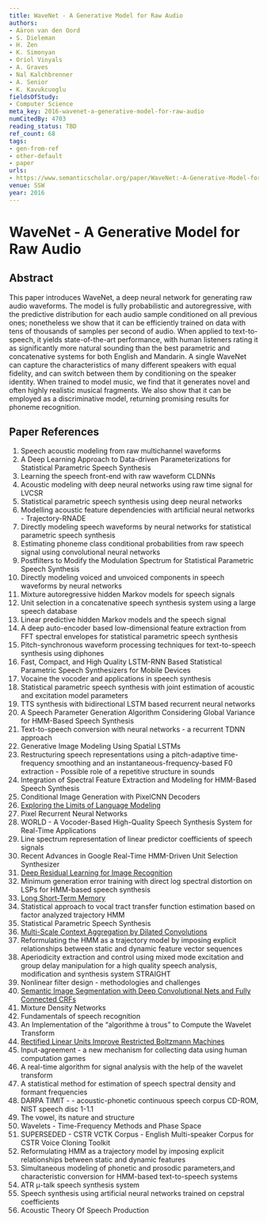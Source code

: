 ```yaml
---
title: WaveNet - A Generative Model for Raw Audio
authors:
- Aäron van den Oord
- S. Dieleman
- H. Zen
- K. Simonyan
- Oriol Vinyals
- A. Graves
- Nal Kalchbrenner
- A. Senior
- K. Kavukcuoglu
fieldsOfStudy:
- Computer Science
meta_key: 2016-wavenet-a-generative-model-for-raw-audio
numCitedBy: 4703
reading_status: TBD
ref_count: 68
tags:
- gen-from-ref
- other-default
- paper
urls:
- https://www.semanticscholar.org/paper/WaveNet:-A-Generative-Model-for-Raw-Audio-Oord-Dieleman/df0402517a7338ae28bc54acaac400de6b456a46?sort=total-citations
venue: SSW
year: 2016
---
```


# WaveNet - A Generative Model for Raw Audio

## Abstract

This paper introduces WaveNet, a deep neural network for generating raw audio waveforms. The model is fully probabilistic and autoregressive, with the predictive distribution for each audio sample conditioned on all previous ones; nonetheless we show that it can be efficiently trained on data with tens of thousands of samples per second of audio. When applied to text-to-speech, it yields state-of-the-art performance, with human listeners rating it as significantly more natural sounding than the best parametric and concatenative systems for both English and Mandarin. A single WaveNet can capture the characteristics of many different speakers with equal fidelity, and can switch between them by conditioning on the speaker identity. When trained to model music, we find that it generates novel and often highly realistic musical fragments. We also show that it can be employed as a discriminative model, returning promising results for phoneme recognition.

## Paper References

1. Speech acoustic modeling from raw multichannel waveforms
2. A Deep Learning Approach to Data-driven Parameterizations for Statistical Parametric Speech Synthesis
3. Learning the speech front-end with raw waveform CLDNNs
4. Acoustic modeling with deep neural networks using raw time signal for LVCSR
5. Statistical parametric speech synthesis using deep neural networks
6. Modelling acoustic feature dependencies with artificial neural networks - Trajectory-RNADE
7. Directly modeling speech waveforms by neural networks for statistical parametric speech synthesis
8. Estimating phoneme class conditional probabilities from raw speech signal using convolutional neural networks
9. Postfilters to Modify the Modulation Spectrum for Statistical Parametric Speech Synthesis
10. Directly modeling voiced and unvoiced components in speech waveforms by neural networks
11. Mixture autoregressive hidden Markov models for speech signals
12. Unit selection in a concatenative speech synthesis system using a large speech database
13. Linear predictive hidden Markov models and the speech signal
14. A deep auto-encoder based low-dimensional feature extraction from FFT spectral envelopes for statistical parametric speech synthesis
15. Pitch-synchronous waveform processing techniques for text-to-speech synthesis using diphones
16. Fast, Compact, and High Quality LSTM-RNN Based Statistical Parametric Speech Synthesizers for Mobile Devices
17. Vocaine the vocoder and applications in speech synthesis
18. Statistical parametric speech synthesis with joint estimation of acoustic and excitation model parameters
19. TTS synthesis with bidirectional LSTM based recurrent neural networks
20. A Speech Parameter Generation Algorithm Considering Global Variance for HMM-Based Speech Synthesis
21. Text-to-speech conversion with neural networks - a recurrent TDNN approach
22. Generative Image Modeling Using Spatial LSTMs
23. Restructuring speech representations using a pitch-adaptive time-frequency smoothing and an instantaneous-frequency-based F0 extraction - Possible role of a repetitive structure in sounds
24. Integration of Spectral Feature Extraction and Modeling for HMM-Based Speech Synthesis
25. Conditional Image Generation with PixelCNN Decoders
26. [Exploring the Limits of Language Modeling](2016-exploring-the-limits-of-language-modeling.md)
27. Pixel Recurrent Neural Networks
28. WORLD - A Vocoder-Based High-Quality Speech Synthesis System for Real-Time Applications
29. Line spectrum representation of linear predictor coefficients of speech signals
30. Recent Advances in Google Real-Time HMM-Driven Unit Selection Synthesizer
31. [Deep Residual Learning for Image Recognition](2016-deep-residual-learning-for-image-recognition.md)
32. Minimum generation error training with direct log spectral distortion on LSPs for HMM-based speech synthesis
33. [Long Short-Term Memory](1997-long-short-term-memory.md)
34. Statistical approach to vocal tract transfer function estimation based on factor analyzed trajectory HMM
35. Statistical Parametric Speech Synthesis
36. [Multi-Scale Context Aggregation by Dilated Convolutions](2016-multi-scale-context-aggregation-by-dilated-convolutions.md)
37. Reformulating the HMM as a trajectory model by imposing explicit relationships between static and dynamic feature vector sequences
38. Aperiodicity extraction and control using mixed mode excitation and group delay manipulation for a high quality speech analysis, modification and synthesis system STRAIGHT
39. Nonlinear filter design - methodologies and challenges
40. [Semantic Image Segmentation with Deep Convolutional Nets and Fully Connected CRFs](2015-semantic-image-segmentation-with-deep-convolutional-nets-and-fully-connected-crfs.md)
41. Mixture Density Networks
42. Fundamentals of speech recognition
43. An Implementation of the “algorithme à trous” to Compute the Wavelet Transform
44. [Rectified Linear Units Improve Restricted Boltzmann Machines](2010-rectified-linear-units-improve-restricted-boltzmann-machines.md)
45. Input-agreement - a new mechanism for collecting data using human computation games
46. A real-time algorithm for signal analysis with the help of the wavelet transform
47. A statistical method for estimation of speech spectral density and formant frequencies
48. DARPA TIMIT - - acoustic-phonetic continuous speech corpus CD-ROM, NIST speech disc 1-1.1
49. The vowel, its nature and structure
50. Wavelets - Time-Frequency Methods and Phase Space
51. SUPERSEDED - CSTR VCTK Corpus - English Multi-speaker Corpus for CSTR Voice Cloning Toolkit
52. Reformulating HMM as a trajectory model by imposing explicit relationships between static and dynamic features
53. Simultaneous modeling of phonetic and prosodic parameters,and characteristic conversion for HMM-based text-to-speech systems
54. ATR μ-talk speech synthesis system
55. Speech synthesis using artificial neural networks trained on cepstral coefficients
56. Acoustic Theory Of Speech Production
